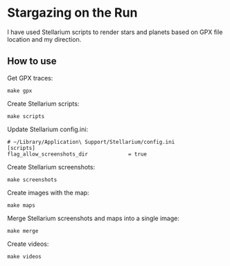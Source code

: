 # Stargazing on the Run

I have used Stellarium scripts to render stars and planets based on GPX file location and my direction.

## How to use

Get GPX traces:

```
make gpx
```

Create Stellarium scripts:

```
make scripts
```

Update Stellarium config.ini:

```
# ~/Library/Application\ Support/Stellarium/config.ini
[scripts]
flag_allow_screenshots_dir             = true
```

Create Stellarium screenshots:

```
make screenshots
```

Create images with the map:

```
make maps
```

Merge Stellarium screenshots and maps into a single image:

```
make merge
```

Create videos:

```
make videos
```
